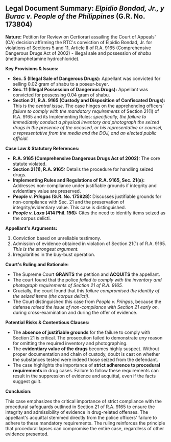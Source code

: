 ## Legal Document Summary: *Elpidio Bondad, Jr., y Burac v. People of the Philippines* (G.R. No. 173804)

**Nature:** Petition for Review on Certiorari assailing the Court of Appeals' (CA) decision affirming the RTC's conviction of Elpidio Bondad, Jr. for violations of Sections 5 and 11, Article II of R.A. 9165 (Comprehensive Dangerous Drugs Act of 2002) - illegal sale and possession of *shabu* (methamphetamine hydrochloride).

**Key Provisions & Issues:**

*   **Sec. 5 (Illegal Sale of Dangerous Drugs):** Appellant was convicted for selling 0.02 gram of shabu to a poseur-buyer.
*   **Sec. 11 (Illegal Possession of Dangerous Drugs):** Appellant was convicted for possessing 0.04 gram of shabu.
*   **Section 21, R.A. 9165 (Custody and Disposition of Confiscated Drugs):**  This is the *central issue*. The case hinges on the apprehending officers' *failure to comply with the mandatory requirements* of Section 21(1) of R.A. 9165 and its Implementing Rules: *specifically, the failure to immediately conduct a physical inventory and photograph the seized drugs in the presence of the accused, or his representative or counsel, a representative from the media and the DOJ, and an elected public official.*

**Case Law & Statutory References:**

*   **R.A. 9165 (Comprehensive Dangerous Drugs Act of 2002):**  The core statute violated.
*   **Section 21(1), R.A. 9165:** Details the procedure for handling seized drugs.
*   **Implementing Rules and Regulations of R.A. 9165, Sec. 21(a):** Addresses non-compliance under justifiable grounds if integrity and evidentiary value are preserved.
*   ***People v. Pringas* (G.R. No. 175928):**  Discusses justifiable grounds for non-compliance with Sec. 21 and the preservation of integrity/evidentiary value.  This case is distinguished.
*   ***People v. Laxa* (414 Phil. 156):** Cites the need to identify items seized as the corpus delicti.

**Appellant's Arguments:**

1.  Conviction based on unreliable testimony.
2.  Admission of evidence obtained in violation of Section 21(1) of R.A. 9165. *This is the strongest argument.*
3.  Irregularities in the buy-bust operation.

**Court's Ruling and Rationale:**

*   The Supreme Court **GRANTS** the petition and **ACQUITS** the appellant.
*   The court found that the police *failed to comply with the inventory and photograph requirements of Section 21 of R.A. 9165.*
*   Crucially, the court found that this *failure compromised the identity of the seized items (the corpus delicti)*.
*   The Court distinguished this case from *People v. Pringas*, because the defense *raised the issue of non-compliance with Section 21 early on*, during cross-examination and during the offer of evidence.

**Potential Risks & Contentious Clauses:**

*   The **absence of justifiable grounds** for the failure to comply with Section 21 is critical. The prosecution failed to demonstrate *any* reason for omitting the required inventory and photographing.
*   The **evidentiary value of the drugs** becomes highly suspect. Without proper documentation and chain of custody, doubt is cast on whether the substances tested were indeed those seized from the defendant.
*   The case highlights the importance of **strict adherence to procedural requirements** in drug cases. Failure to follow these requirements can result in the suppression of evidence and acquittal, even if the facts suggest guilt.

**Conclusion:**

This case emphasizes the critical importance of strict compliance with the procedural safeguards outlined in Section 21 of R.A. 9165 to ensure the integrity and admissibility of evidence in drug-related offenses. The appellant's acquittal stemmed directly from the police officers' failure to adhere to these mandatory requirements. The ruling reinforces the principle that procedural lapses can compromise the entire case, regardless of other evidence presented.

